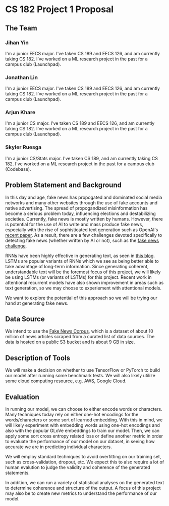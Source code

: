 # CS 182 Project 1 Proposal

## The Team

### Jihan Yin
I'm a junior EECS major. I've taken CS 189 and EECS 126, and am currently taking CS 182. I've worked on a ML research project in the past for a campus club (Launchpad). 

### Jonathan Lin
I'm a junior EECS major. I've taken CS 189 and EECS 126, and am currently taking CS 182. I've worked on a ML research project in the past for a campus club (Launchpad). 

### Arjun Khare
I'm a junior CS major. I've taken CS 189 and EECS 126, and am currently taking CS 182. I've worked on a ML research project in the past for a campus club (Launchpad). 

### Skyler Ruesga
I'm a junior CS/Stats major. I've taken CS 189, and am currently taking CS 182. I've worked on a ML research project in the past for a campus club (Codebase). 

## Problem Statement and Background

In this day and age, fake news has propogated and dominated social media networks and many other websites through the use of fake accounts and native advertising. The spread of propogandized misinformation has become a serious problem today, influencing elections and destabilizing societies. Currently, fake news is mostly written by humans. However, there is potential for the use of AI to write and mass produce fake news, especially with the rise of sophisticated text generation such as OpenAI's [recent paper](https://blog.openai.com/better-language-models/). As a result, there are a few challenges devoted specifically to detecting fake news (whether written by AI or not), such as the [fake news challenge](http://www.fakenewschallenge.org).

RNNs have been highly effective in generating text, as seen in [this blog](http://karpathy.github.io/2015/05/21/rnn-effectiveness/). LSTMs are popular variants of RNNs which we see as being better able to take advantage of long-term information. Since generating coherent, understandable text will be the foremost focus of this project, we will likely be using LSTMs (or variants of LSTMs) for this project. Recent work in attentional recurrent models have also shown improvement in areas such as text generation, so we may choose to experiement with attentional models.

We want to explore the potential of this approach so we will be trying our hand at generating fake news.

## Data Source

We intend to use the [Fake News Corpus](https://github.com/several27/FakeNewsCorpus), which is a dataset of about 10 million of news articles scraped from a curated list of data sources. The data is hosted on a public S3 bucket and is about 9 GB in size.

## Description of Tools

We will make a decision on whether to use TensorFlow or PyTorch to build our model after running some benchmark tests. We will also likely utilize some cloud computing resource, e.g. AWS, Google Cloud.

## Evaluation

In running our model, we can choose to either encode words or characters. Many techniques today rely on either one-hot encodings for the words/characters or some sort of learned embedding. With this in mind, we will likely experiment with embedding words using one-hot encodings and also with the popular GLoVe embeddings to train our model. Then, we can apply some sort cross entropy related loss or define another metric in order to evaluate the performance of our model on our dataset, in seeing how accurate we are in predicting individual characters.

We will employ standard techniques to avoid overfitting on our training set, such as cross-validation, dropout, etc. We expect this to also require a lot of human evalution to judge the validity and coherence of the generated statements. 

In addition, we can run a variety of statistical analyses on the generated text to determine coherence and structure of the output. A focus of this project may also be to create new metrics to understand the performance of our model.

